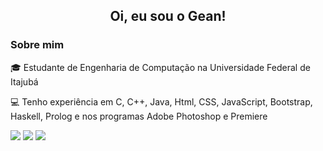 <div align="center">
  <h2>Oi, eu sou o Gean!</h2>
</div>
<h3>Sobre mim</h3>
🎓 Estudante de Engenharia de Computação na Universidade Federal de Itajubá
<p>💻 Tenho experiência em C, C++, Java, Html, CSS, JavaScript, Bootstrap, Haskell, Prolog e nos programas Adobe Photoshop e Premiere</p>

<a href = "mailto: geancarlosgmartkns@gmail.com"><img src="https://img.shields.io/badge/-Gmail-%23EA4335?style=for-the-badge&logo=gmail&logoColor=white"></a>
<a href="https://www.instagram.com/geangmartins/" target="_blank"><img src="https://img.shields.io/badge/-Instagram-%23E4405F?style=for-the-badge&logo=instagram&logoColor=white"></a>
<a href="https://www.linkedin.com/in/geangon%C3%A7alves/" target="_blank"><img src="https://img.shields.io/badge/-LinkedIn-%230077B5?style=for-the-badge&logo=linkedin&logoColor=white"></a>

